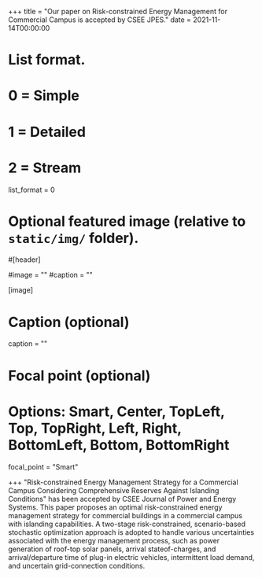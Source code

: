 +++
title = "Our paper on Risk-constrained Energy Management for Commercial Campus is accepted by CSEE JPES."
date = 2021-11-14T00:00:00

# List format.
#   0 = Simple
#   1 = Detailed
#   2 = Stream
list_format = 0

# Optional featured image (relative to `static/img/` folder).
#[header]

#image = ""
#caption = ""

[image]
  # Caption (optional)
  caption = ""
  
  # Focal point (optional)
  # Options: Smart, Center, TopLeft, Top, TopRight, Left, Right, BottomLeft, Bottom, BottomRight
  focal_point = "Smart"

+++
"Risk-constrained Energy Management Strategy for a Commercial Campus Considering Comprehensive Reserves Against Islanding Conditions" has been accepted by CSEE Journal of Power and Energy Systems. This paper proposes an optimal risk-constrained energy management strategy for commercial buildings in a commercial campus with islanding capabilities. A two-stage risk-constrained, scenario-based stochastic optimization approach is adopted to handle various uncertainties associated with the energy management process, such as power generation of roof-top solar panels, arrival stateof-charges, and arrival/departure time of plug-in electric vehicles, intermittent load demand, and uncertain grid-connection conditions.